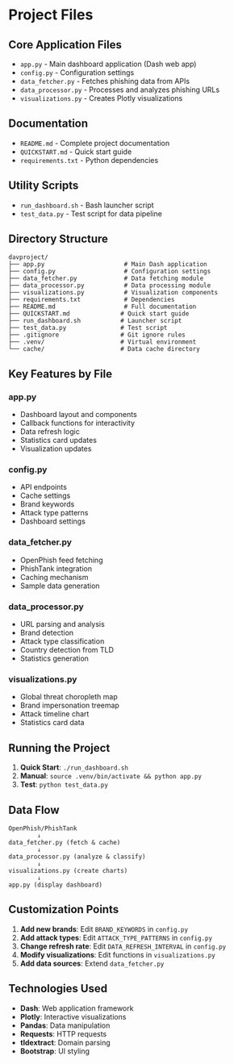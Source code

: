 # Project Files

## Core Application Files
- `app.py` - Main dashboard application (Dash web app)
- `config.py` - Configuration settings
- `data_fetcher.py` - Fetches phishing data from APIs
- `data_processor.py` - Processes and analyzes phishing URLs
- `visualizations.py` - Creates Plotly visualizations

## Documentation
- `README.md` - Complete project documentation
- `QUICKSTART.md` - Quick start guide
- `requirements.txt` - Python dependencies

## Utility Scripts
- `run_dashboard.sh` - Bash launcher script
- `test_data.py` - Test script for data pipeline

## Directory Structure
```
davproject/
├── app.py                      # Main Dash application
├── config.py                   # Configuration settings
├── data_fetcher.py             # Data fetching module
├── data_processor.py           # Data processing module
├── visualizations.py           # Visualization components
├── requirements.txt            # Dependencies
├── README.md                   # Full documentation
├── QUICKSTART.md              # Quick start guide
├── run_dashboard.sh           # Launcher script
├── test_data.py               # Test script
├── .gitignore                 # Git ignore rules
├── .venv/                     # Virtual environment
└── cache/                     # Data cache directory
```

## Key Features by File

### app.py
- Dashboard layout and components
- Callback functions for interactivity
- Data refresh logic
- Statistics card updates
- Visualization updates

### config.py
- API endpoints
- Cache settings
- Brand keywords
- Attack type patterns
- Dashboard settings

### data_fetcher.py
- OpenPhish feed fetching
- PhishTank integration
- Caching mechanism
- Sample data generation

### data_processor.py
- URL parsing and analysis
- Brand detection
- Attack type classification
- Country detection from TLD
- Statistics generation

### visualizations.py
- Global threat choropleth map
- Brand impersonation treemap
- Attack timeline chart
- Statistics card data

## Running the Project

1. **Quick Start**: `./run_dashboard.sh`
2. **Manual**: `source .venv/bin/activate && python app.py`
3. **Test**: `python test_data.py`

## Data Flow

```
OpenPhish/PhishTank
        ↓
data_fetcher.py (fetch & cache)
        ↓
data_processor.py (analyze & classify)
        ↓
visualizations.py (create charts)
        ↓
app.py (display dashboard)
```

## Customization Points

1. **Add new brands**: Edit `BRAND_KEYWORDS` in `config.py`
2. **Add attack types**: Edit `ATTACK_TYPE_PATTERNS` in `config.py`
3. **Change refresh rate**: Edit `DATA_REFRESH_INTERVAL` in `config.py`
4. **Modify visualizations**: Edit functions in `visualizations.py`
5. **Add data sources**: Extend `data_fetcher.py`

## Technologies Used

- **Dash**: Web application framework
- **Plotly**: Interactive visualizations
- **Pandas**: Data manipulation
- **Requests**: HTTP requests
- **tldextract**: Domain parsing
- **Bootstrap**: UI styling
